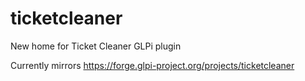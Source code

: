 # ticketcleaner
New home for Ticket Cleaner GLPi plugin

Currently mirrors https://forge.glpi-project.org/projects/ticketcleaner
